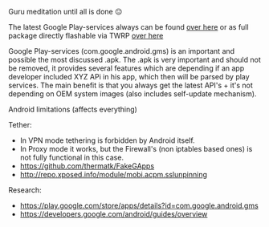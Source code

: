 Guru meditation until all is done :expressionless: 

The latest Google Play-services always can be found [over here](https://www.apkmirror.com/apk/google-inc/google-play-services/) or as full package directly flashable via TWRP [over here](http://opengapps.org/)


Google Play-services (com.google.android.gms) is an important and possible the most discussed .apk. The .apk is very important and should not be removed, it provides several features which are depending if an app developer included XYZ APi in his app, which then will be parsed by play services. The main benefit is that you always get the latest API's + it's not depending on OEM system images (also includes self-update mechanism). 



Android limitations (affects everything)

Tether:
* In VPN mode tethering is forbidden by Android itself.
* In Proxy mode it works, but the Firewall's (non iptables based ones) is not fully functional in this case.
* https://github.com/thermatk/FakeGApps
* http://repo.xposed.info/module/mobi.acpm.sslunpinning


Research:
* https://play.google.com/store/apps/details?id=com.google.android.gms
* https://developers.google.com/android/guides/overview

